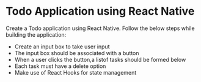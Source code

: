 # Todo Application using React Native
Create a Todo application using React Native. Follow the below steps while building the application:
- Create an input box to take user input
- The input box should be associated with a button
- When a user clicks the button,a listof tasks should be formed below
- Each task must have a delete option
- Make use of React Hooks for state management
